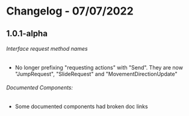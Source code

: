 # Changelog - 07/07/2022

## 1.0.1-alpha

###### Interface request method names

- No longer prefixing "requesting actions" with "Send". They are now "JumpRequest", "SlideRequest" and "MovementDirectionUpdate"

###### Documented Components:

- Some documented components had broken doc links
